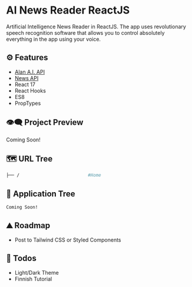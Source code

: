 # AI News Reader ReactJS

Artificial Intelligence News Reader in ReactJS. The app uses revolutionary speech recognition software that allows you to control absolutely everything in the app using your voice.

## ⚙ Features

- [Alan A.I. API](https://alan.app/)
- [News API](https://newsapi.org/docs/get-started)
- React 17
- React Hooks
- ES8
- PropTypes

## 👁️‍🗨️ Project Preview

Coming Soon!

## 🗺 URL Tree

```bash
├── /                          #Home
```

## 🌿 Application Tree

```bash
Coming Soon!
```

## ⛰️ Roadmap

- Post to Tailwind CSS or Styled Components

## 📝 Todos

- Light/Dark Theme
- Finnish Tutorial
